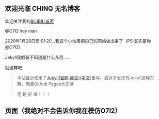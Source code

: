 ## 欢迎光临   CHINQ 无名博客
欢迎关注我的<a href="https://space.bilibili.com/341532844">BILIBILI首页</a>
  
  
@O7I2 hey man


2020年1月26日15:01:20...我这个小垃圾把自己的网站做出来了（PS:其实是你@O7I2）

Jekyll我假装不知道是什么东西......
 
 就这样吧

> 本站最近使用了<a href="https://jekyllrb.com/" target="_blank">Jekyll(官网,英文)</a>(<a href="https://jekyllcn.com" target="_blank">中文</a>)重写，最近才发现有Jekyll这种东西，而且Github Pages也支持<br /> 

>还 是 好 难！！！
## 页面（我绝对不会告诉你我在模仿O7I2）

